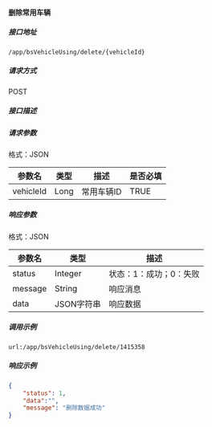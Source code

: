 #### 删除常用车辆

##### 接口地址

```
/app/bsVehicleUsing/delete/{vehicleId}
```

##### 请求方式

POST

##### 接口描述

##### 请求参数

格式：JSON

| 参数名 | 类型 | 描述 | 是否必填 |
| --- | --- | --- | --- |
|vehicleId| Long| 常用车辆ID | TRUE|

##### 响应参数

格式：JSON

| 参数名 | 类型 | 描述 |
| --- | --- | --- |
| status| Integer | 状态：1：成功；0：失败 |
| message| String | 响应消息 |
| data| JSON字符串| 响应数据 |
##### 调用示例

```
url:/app/bsVehicleUsing/delete/1415358
```

##### 响应示例

``` json
{
    "status": 1,
    "data":"",
    "message": "删除数据成功"
}
```

